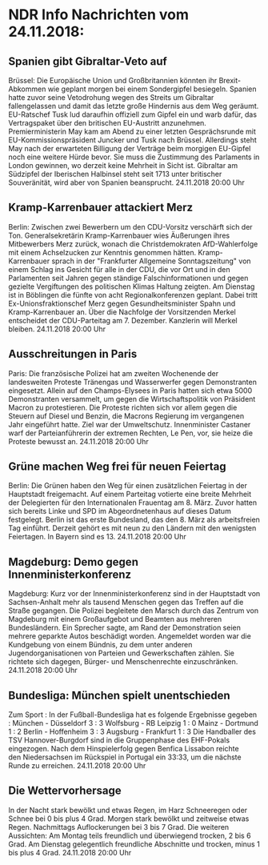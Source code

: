 # NDR Info Nachrichten vom 24.11.2018:


## Spanien gibt Gibraltar-Veto auf
Brüssel: Die Europäische Union und Großbritannien könnten ihr Brexit-Abkommen wie geplant morgen bei einem Sondergipfel besiegeln. Spanien hatte zuvor seine Vetodrohung wegen des Streits um Gibraltar fallengelassen und damit das letzte große Hindernis aus dem Weg geräumt. EU-Ratschef Tusk lud daraufhin offiziell zum Gipfel ein und warb dafür, das Vertragspaket über den britischen EU-Austritt anzunehmen. Premierministerin May kam am Abend zu einer letzten Gesprächsrunde mit EU-Kommissionspräsident Juncker und Tusk nach Brüssel. Allerdings steht May nach der erwarteten Billigung der Verträge beim morgigen EU-Gipfel noch eine weitere Hürde bevor. Sie muss die Zustimmung des Parlaments in London gewinnen, wo derzeit keine Mehrheit in Sicht ist. Gibraltar am Südzipfel der Iberischen Halbinsel steht seit 1713 unter britischer Souveränität, wird aber von Spanien beansprucht. 24.11.2018 20:00 Uhr 

## Kramp-Karrenbauer attackiert Merz
Berlin: Zwischen zwei Bewerbern um den CDU-Vorsitz verschärft sich der Ton. Generalsekretärin Kramp-Karrenbauer wies Äußerungen ihres Mitbewerbers Merz zurück, wonach die Christdemokraten AfD-Wahlerfolge mit einem Achselzucken zur Kenntnis genommen hätten. Kramp-Karrenbauer sprach in der "Frankfurter Allgemeine Sonntagszeitung" von einem Schlag ins Gesicht für alle in der CDU, die vor Ort und in den Parlamenten seit Jahren gegen ständige Falschinformationen und gegen gezielte Vergiftungen des politischen Klimas Haltung zeigten. Am Dienstag ist in Böblingen die fünfte von acht Regionalkonferenzen geplant. Dabei tritt Ex-Unionsfraktionschef Merz gegen Gesundheitsminister Spahn und Kramp-Karrenbauer an. Über die Nachfolge der Vorsitzenden Merkel entscheidet der CDU-Parteitag am 7. Dezember. Kanzlerin will Merkel bleiben. 24.11.2018 20:00 Uhr 

## Ausschreitungen in Paris
Paris: Die französische Polizei hat am zweiten Wochenende der landesweiten Proteste Tränengas und Wasserwerfer gegen Demonstranten eingesetzt. Allein auf den Champs-Elysees in Paris hatten sich etwa 5000 Demonstranten versammelt, um gegen die Wirtschaftspolitik von Präsident Macron zu protestieren. Die Proteste richten sich vor allem gegen die Steuern auf Diesel und Benzin, die Macrons Regierung im vergangenen Jahr eingeführt hatte. Ziel war der Umweltschutz. Innenminister Castaner warf der Parteianführerin der extremen Rechten, Le Pen, vor, sie heize die Proteste bewusst an. 24.11.2018 20:00 Uhr 

## Grüne machen Weg frei für neuen Feiertag
Berlin: Die Grünen haben den Weg für einen zusätzlichen Feiertag in der Hauptstadt freigemacht. Auf einem Parteitag votierte eine breite Mehrheit der Delegierten für den Internationalen Frauentag am 8. März. Zuvor hatten sich bereits Linke und SPD im Abgeordnetenhaus auf dieses Datum festgelegt. Berlin ist das erste Bundesland, das den 8. März als arbeitsfreien Tag einführt. Derzeit gehört es mit neun zu den Ländern mit den wenigsten Feiertagen. In Bayern sind es 13. 24.11.2018 20:00 Uhr 

## Magdeburg: Demo gegen Innenministerkonferenz
Magdeburg: Kurz vor der Innenministerkonferenz sind in der Hauptstadt von Sachsen-Anhalt mehr als tausend Menschen gegen das Treffen auf die Straße gegangen. Die Polizei begleitete den Marsch durch das Zentrum von Magdeburg mit einem Großaufgebot und Beamten aus mehreren Bundesländern. Ein Sprecher sagte, am Rand der Demonstration seien mehrere geparkte Autos beschädigt worden. Angemeldet worden war die Kundgebung von einem Bündnis, zu dem unter anderen Jugendorganisationen von Parteien und Gewerkschaften zählen. Sie richtete sich dagegen, Bürger- und Menschenrechte einzuschränken. 24.11.2018 20:00 Uhr 

## Bundesliga: München spielt unentschieden
Zum Sport : In der Fußball-Bundesliga hat es folgende Ergebnisse gegeben : München - Düsseldorf 3 : 3
Wolfsburg - RB Leipzig 1 : 0 Mainz - Dortmund 1 : 2
Berlin - Hoffenheim 3 : 3 Augsburg - Frankfurt 1 : 3 Die Handballer des TSV Hannover-Burgdorf sind in die Gruppenphase des EHF-Pokals eingezogen. Nach dem Hinspielerfolg gegen Benfica Lissabon reichte den Niedersachsen im Rückspiel in Portugal ein 33:33, um die nächste Runde zu erreichen. 24.11.2018 20:00 Uhr 

## Die Wettervorhersage
In der Nacht stark bewölkt und etwas Regen, im Harz Schneeregen oder Schnee bei 0 bis plus 4 Grad. Morgen stark bewölkt und zeitweise etwas Regen. Nachmittags Auflockerungen bei 3 bis 7 Grad. Die weiteren Aussichten: Am Montag teils freundlich und überwiegend trocken, 2 bis 6 Grad. Am Dienstag gelegentlich freundliche Abschnitte und trocken,  minus 1 bis plus 4 Grad. 24.11.2018 20:00 Uhr 
